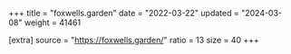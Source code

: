 +++
title = "foxwells.garden"
date = "2022-03-22"
updated = "2024-03-08"
weight = 41461

[extra]
source = "https://foxwells.garden/"
ratio = 13
size = 40
+++
